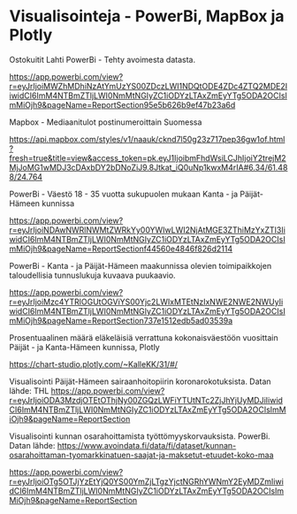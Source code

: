 # Visualisointeja - PowerBi, MapBox ja Plotly

Ostokuitit Lahti PowerBi - Tehty avoimesta datasta. 

https://app.powerbi.com/view?r=eyJrIjoiMWZhMDhiNzAtYmUzYS00ZDczLWI1NDQtODE4ZDc4ZTQ2MDE2IiwidCI6ImM4NTBmZTljLWI0NmMtNGIyZC1iODYzLTAxZmEyYTg5ODA2OCIsImMiOjh9&pageName=ReportSection95e5b626b9ef47b23a6d

Mapbox - Mediaanitulot postinumeroittain Suomessa 

https://api.mapbox.com/styles/v1/naauk/cknd7l50g23z717pep36gw1of.html?fresh=true&title=view&access_token=pk.eyJ1IjoibmFhdWsiLCJhIjoiY2trejM2MjJoMG1wMDJ3cDAxbDY2bDNoZiJ9.8Jtkat_iQ0uNp1kwxM4rIA#6.34/61.488/24.764

PowerBi - Väestö 18 - 35 vuotta sukupuolen mukaan Kanta - ja Päijät-Hämeen kunnissa 

https://app.powerbi.com/view?r=eyJrIjoiNDAwNWRlNWMtZWRkYy00YWIwLWI2NjAtMGE3ZThiMzYxZTI3IiwidCI6ImM4NTBmZTljLWI0NmMtNGIyZC1iODYzLTAxZmEyYTg5ODA2OCIsImMiOjh9&pageName=ReportSectionf44560e4846f826d2114

PowerBi - Kanta - ja Päijät-Hämeen maakunnissa olevien toimipaikkojen taloudellisia tunnuslukuja kuvaava puukaavio.

https://app.powerbi.com/view?r=eyJrIjoiMzc4YTRlOGUtOGViYS00Yjc2LWIxMTEtNzIxNWE2NWE2NWUyIiwidCI6ImM4NTBmZTljLWI0NmMtNGIyZC1iODYzLTAxZmEyYTg5ODA2OCIsImMiOjh9&pageName=ReportSection737e1512edb5ad03539a

Prosentuaalinen määrä eläkeläisiä verrattuna kokonaisväestöön vuosittain Päijät - ja Kanta-Hämeen kunnissa, Plotly

https://chart-studio.plotly.com/~KalleKK/31/#/

Visualisointi Päijät-Hämeen sairaanhoitopiirin koronarokotuksista. Datan lähde: THL
https://app.powerbi.com/view?r=eyJrIjoiODA3MzdjOTEtOThjNy00ZGQzLWFiYTUtNTc2ZjJhYjUyMDJiIiwidCI6ImM4NTBmZTljLWI0NmMtNGIyZC1iODYzLTAxZmEyYTg5ODA2OCIsImMiOjh9&pageName=ReportSection

Visualisointi kunnan osarahoittamista työttömyyskorvauksista. PowerBi. Datan lähde: https://www.avoindata.fi/data/fi/dataset/kunnan-osarahoittaman-tyomarkkinatuen-saajat-ja-maksetut-etuudet-koko-maa

https://app.powerbi.com/view?r=eyJrIjoiOTg5OTJjYzEtYjQ0YS00YmZjLTgzYjctNGRhYWNmY2EyMDZmIiwidCI6ImM4NTBmZTljLWI0NmMtNGIyZC1iODYzLTAxZmEyYTg5ODA2OCIsImMiOjh9&pageName=ReportSection
